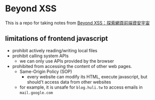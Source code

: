 # Beyond XSS

This is a repo for taking notes from [Beyond XSS：探索網頁前端資安宇宙](https://ithelp.ithome.com.tw/m/users/20091346/ironman/6155)

## limitations of frontend javascript

- prohibit actively reading/writing local files
- prohibit calling system APIs
  - we can only use APIs provided by the browser
- prohibited from accessing the content of other web pages.
  - Same-Origin Policy (SOP)
    - every website can modify its HTML, execute javascript, but should't access data from other websites
  - for example, it is unsafe for ```blog.huli.tw``` to access emails in ```mail.google.com```

